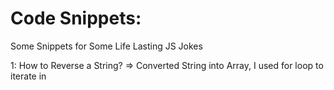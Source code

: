 # Code Snippets:
Some Snippets for Some Life Lasting JS Jokes

1: How to Reverse a String?
=> Converted String into Array, I used for loop to iterate in 